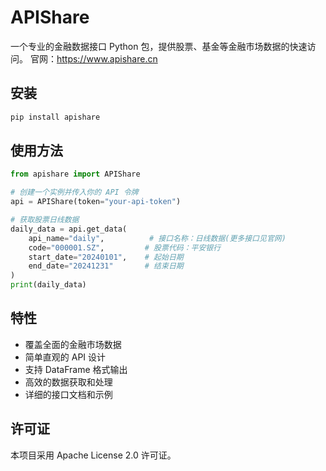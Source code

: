 # APIShare

一个专业的金融数据接口 Python 包，提供股票、基金等金融市场数据的快速访问。
官网：https://www.apishare.cn

## 安装

```bash
pip install apishare
```

## 使用方法

```python
from apishare import APIShare

# 创建一个实例并传入你的 API 令牌
api = APIShare(token="your-api-token")

# 获取股票日线数据
daily_data = api.get_data(
    api_name="daily",          # 接口名称：日线数据(更多接口见官网)
    code="000001.SZ",         # 股票代码：平安银行
    start_date="20240101",    # 起始日期
    end_date="20241231"       # 结束日期
)
print(daily_data)
```

## 特性

- 覆盖全面的金融市场数据
- 简单直观的 API 设计
- 支持 DataFrame 格式输出
- 高效的数据获取和处理
- 详细的接口文档和示例

## 许可证

本项目采用 Apache License 2.0 许可证。
